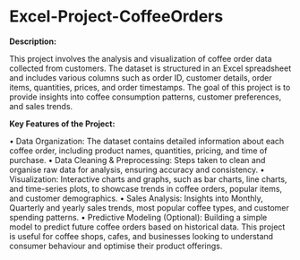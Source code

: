 # Excel-Project-CoffeeOrders

**Description:**

This project involves the analysis and visualization of coffee order data collected from customers. The dataset is structured in an Excel spreadsheet and includes various columns such as order ID, customer details, order items, quantities, prices, and order timestamps. The goal of this project is to provide insights into coffee consumption patterns, customer preferences, and sales trends.

**Key Features of the Project:**

•	Data Organization: The dataset contains detailed information about each coffee order, including product names, quantities, pricing, and time of purchase.
•	Data Cleaning & Preprocessing: Steps taken to clean and organise raw data for analysis, ensuring accuracy and consistency.
•	Visualization: Interactive charts and graphs, such as bar charts, line charts, and time-series plots, to showcase trends in coffee orders, popular items, and customer demographics.
•	Sales Analysis: Insights into Monthly, Quarterly and yearly sales trends, most popular coffee types, and customer spending patterns.
•	Predictive Modeling (Optional): Building a simple model to predict future coffee orders based on historical data.
This project is useful for coffee shops, cafes, and businesses looking to understand consumer behaviour and optimise their product offerings.
